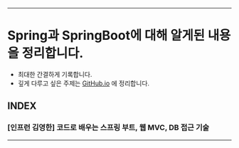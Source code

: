 ___
# Spring과 SpringBoot에 대해 알게된 내용을 정리합니다.
- 최대한 간결하게 기록합니다.
- 깊게 다루고 싶은 주제는 [GitHub.io](https://cse0518.github.io/) 에 정리합니다.
##

## INDEX
### [인프런 김영한] 코드로 배우는 스프링 부트, 웹 MVC, DB 접근 기술
___
